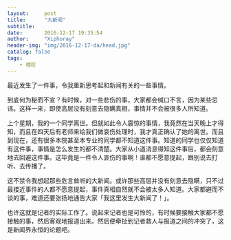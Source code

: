 ```yaml
---
layout:     post
title:      "大新闻"
subtitle:   
date:       2016-12-17 19:35:54
author:     "Xiphoray"
header-img: "img/2016-12-17-da/head.jpg"
catalog: false
tags:     
    - 嗟叹
---
```




最近发生了一件事，令我重新思考起和新闻有关的一些事情。

到底何为秘而不宣？有时候，对一些悲伤的事，大家都会缄口不言，因为某些忌讳。这样一来，即使高层没有刻意去隐瞒真相，事情并不会被很多人所知道。

上个星期，我的一个同学离世。但就如此令人震惊的事情，我竟然在当天晚上才得知，而且在四天后有老师来给我们做哀伤处理时，我才真正确认了她的离世。而且到现在，还有很多本院甚至本专业的同学都不知道这件事。知道的同学也仅仅知道有这件事，事情是怎么发生的都不清楚。大家从小道消息得知这件事后，都会刻意地去回避这件事。这毕竟是一件令人哀伤的事啊！谁都不愿意提起，跟别说去打听、去传播了。

这不禁令我想起那些危言耸听的大新闻。或许那些高层并没有刻意去隐瞒，只不过最接近事件的人都不愿意提起，事件真相自然就不会被太多人知道。大家都避而不谈的事，难道还要张扬地通告大家「我这里发生大新闻了！」。

也许这就是记者的实际工作了。说起来记者也是可怜的，有时候要接触大家都不愿接触的事，然后客观地报道出来。然后便牵扯到记者救人与报道之间的冲突了，这是新闻界永恒的论题吧。
